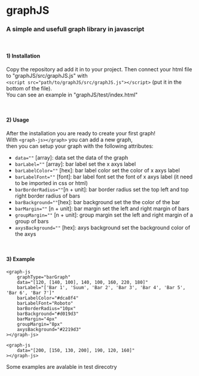 # graphJS

### A simple and usefull graph library in javascript

<br>

#### 1) Installation

Copy the repository ad add it in to your project. Then connect your html file to "graphJS/src/graphJS.js" with <br>
```<script src="path/to/graphJS/src/graphJS.js"></script>``` (put it in the bottom of the file). <br>
You can see an example in "graphJS/test/index.html"

<br>

#### 2) Usage

After the installation you are ready to create your first graph! <br>
With ```<graph-js></graph>``` you can add a new graph, <br>
then you can setup your graph with the following attributes:
- ```data=""``` [array]: data set the data of the graph
- ```barLabel=""``` [array]: bar label set the x axys label
- ```barLabelColor=""``` [hex]: bar label color set the color of x axys label
- ```barLabelFont=""``` [font]: bar label font set the font of x axys label (it need to be imported in css or html)
- ```barBorderRadius=""```[n + unit]: bar border radius set the top left and top right border radius of bars
- ```barBackground=""```[hex]: bar background set the the color of the bar
- ```barMargin=""``` [n + unit]: bar margin set the left and right margin of bars
- ```groupMargin=""``` [n + unit]: group margin set the left and right margin of a group of bars
- ```axysBackground=""``` [hex]: axys background set the background color of the axys

<br>

#### 3) Example

```
<graph-js
    graphType="barGraph"
    data="[120, [140, 100], 140, 100, 160, 220, 180]"
    barLabel="['Bar 1', 'Suum', 'Bar 2', 'Bar 3', 'Bar 4', 'Bar 5', 'Bar 6', 'Bar 7']"
    barLabelColor="#dca8f4"
    barLabelFont="Roboto"
    barBorderRadius="10px"
    barBackground="#d019d3"
    barMargin="4px"
    groupMargin="8px"
    axysBackground="#2219d3"
></graph-js>
```
```
<graph-js
    data="[200, [150, 130, 200], 190, 120, 160]"
></graph-js>
```

Some examples are avalable in test direcotry
